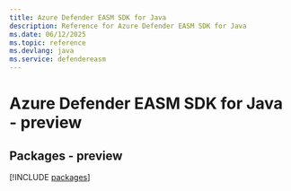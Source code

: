```yaml
---
title: Azure Defender EASM SDK for Java
description: Reference for Azure Defender EASM SDK for Java
ms.date: 06/12/2025
ms.topic: reference
ms.devlang: java
ms.service: defendereasm
---
```

# Azure Defender EASM SDK for Java - preview
## Packages - preview
[!INCLUDE [packages](defender-easm-index.md)]